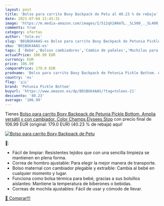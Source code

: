 ```yaml
---
layout: post
title: 'Bolso para carrito Boxy Backpack de Petu al 40.23 % de rebaja'
date: 2021-07-04 21:43:31
image: 'https://m.media-amazon.com/images/I/512qh2AKmTL._SL500_._SL400_.jpg'
comments: true
category: ofertas
author: 'tole.es'
slug: 'B01BGK4AAS-es Bolso para carrito Boxy Backpack de Petunia Pickle Bottom....'
sku: 'B01BGK4AAS-es'
tags: [ 'Bebé','Bolsos cambiadores','Cambio de pañales','Mochilas para pañales','bolso','petunia pickle bottom', ]
actualPrice: 106.99 EUR
currency: EUR
price: 106.99
comparePrice: 179.0 EUR
prodname: 'Bolso para carrito Boxy Backpack de Petunia Pickle Bottom. Amplia  versátil y con cambiador. Color Champs Elysees Stop'
country: 'es'
flag: '🇪🇸'
brand: 'Petunia Pickle Bottom'
buyurl: 'https://www.amazon.es/dp/B01BGK4AAS/?tag=tolees-21'
descuento: '40.23'
average: '106.99'
---
```


Tienes [Bolso para carrito Boxy Backpack de Petunia Pickle Bottom. Amplia  versátil y con cambiador. Color Champs Elysees Stop](https://www.amazon.es/dp/B01BGK4AAS/?tag=tolees-21) con precio final de  106.99 EUR (original: 179.0 EUR) (40.23 %  de rebaja) aqui!

[![Bolso para carrito Boxy Backpack de Petu](https://m.media-amazon.com/images/I/512qh2AKmTL._SL500_._SL400_.jpg)](https://www.amazon.es/dp/B01BGK4AAS/?tag=tolees-21)

🔎:

- Fácil de limpiar: Resistentes tejidos que con una sencilla limpieza se mantienen en plena forma.
- Correa de hombro ajustable: Para elegir la mejor manera de transporte.
- Bolso maternal con cambiador plegable y extraíble: Cambia al bebé en cualquier momento y lugar.
- Funciona como bolsa térmica para bebé, gracias a sus bolsillos aislantes: Mantiene la temperatura de biberones o bebidas.
- Correas de mochila ajustables: Fácil de usar y cómodo de llevar.

[🛒 Comprar!!!](https://www.amazon.es/dp/B01BGK4AAS/?tag=tolees-21)
